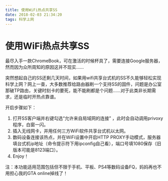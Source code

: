 ```yaml
---
title: 使用WiFi热点共享SS
date: 2018-02-03 21:34:20
tags: 科学上网
---
```

# 使用WiFi热点共享SS

最尽入手一款ChromeBook，可在激活的时候杯具了，需要连接Google服务器，然而因为众所周知的原因这并不现实……

突然想起自己的SS还剩几天时间，如果用wifi共享台式机的SS不久能够轻松实现科学上网？网上一查，大多数推荐给路由器刷一个支持SS的固件，问题是办公室那破TP路由，关键时刻卡的要死，能不能刷都是个问题……对于此类非长期需求，还是临时开热点靠谱。

开启步骤如下：  
1. 打开SS客户端并右键勾选“允许来自局域网的连接”
，此时会自动调用privoxy程序，白窗一闪。
2. 插入无线网卡，并用任何三方WiFi软件共享台式机以太网。
3. 数码设备连接该热点，并在WiFi设置中开启HTTP PROXY手动模式，服务器填台式机ip地址（命令提示符下用ipconfig自己看），端口号填1080保存（旧版本可能是8123端口）。
4. Enjoy！

注：本功能适用范围包括但不限于手机、平板、PS4等数码设备FQ，妈妈再也不用担心我的GTA online掉线了！